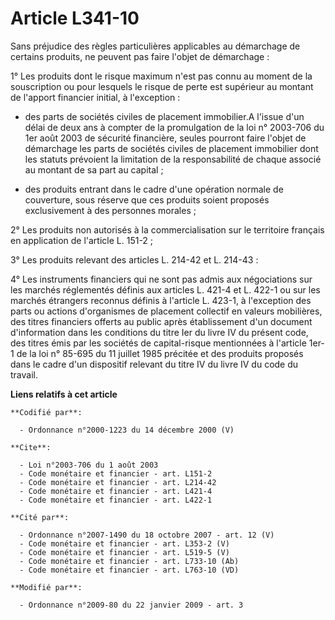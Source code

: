 # Article L341-10

Sans préjudice des règles particulières applicables au démarchage de certains produits, ne peuvent pas faire l'objet de
démarchage : 

1° Les produits dont le risque maximum n'est pas connu au moment de la souscription ou pour lesquels le risque de perte est
supérieur au montant de l'apport financier initial, à l'exception :

- des parts de sociétés civiles de placement immobilier.A l'issue d'un délai de deux ans à compter de la promulgation de la
loi n° 2003-706 du 1er août 2003 de sécurité financière, seules pourront faire l'objet de démarchage les parts de sociétés
civiles de placement immobilier dont les statuts prévoient la limitation de la responsabilité de chaque associé au montant de
sa part au capital ;

- des produits entrant dans le cadre d'une opération normale de couverture, sous réserve que ces produits soient proposés
exclusivement à des personnes morales ; 

2° Les produits non autorisés à la commercialisation sur le territoire français en application de l'article L. 151-2 ; 

3° Les produits relevant des articles L. 214-42 et L. 214-43 : 

4° Les instruments financiers qui ne sont pas admis aux négociations sur les marchés réglementés définis aux articles L.
421-4 et L. 422-1 ou sur les marchés étrangers reconnus définis à l'article L. 423-1, à l'exception des parts ou actions
d'organismes de placement collectif en valeurs mobilières, des titres financiers offerts au public après établissement d'un
document d'information dans les conditions du titre Ier du livre IV du présent code, des titres émis par les sociétés de
capital-risque mentionnées à l'article 1er-1 de la loi n° 85-695 du 11 juillet 1985 précitée et des produits proposés dans le
cadre d'un dispositif relevant du titre IV du livre IV du code du travail.

**Liens relatifs à cet article**

	**Codifié par**:

	  - Ordonnance n°2000-1223 du 14 décembre 2000 (V)

	**Cite**:

	  - Loi n°2003-706 du 1 août 2003
	  - Code monétaire et financier - art. L151-2
	  - Code monétaire et financier - art. L214-42
	  - Code monétaire et financier - art. L421-4
	  - Code monétaire et financier - art. L422-1

	**Cité par**:

	  - Ordonnance n°2007-1490 du 18 octobre 2007 - art. 12 (V)
	  - Code monétaire et financier - art. L353-2 (V)
	  - Code monétaire et financier - art. L519-5 (V)
	  - Code monétaire et financier - art. L733-10 (Ab)
	  - Code monétaire et financier - art. L763-10 (VD)

	**Modifié par**:

	  - Ordonnance n°2009-80 du 22 janvier 2009 - art. 3
